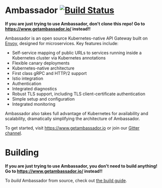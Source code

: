Ambassador [![Build Status](https://travis-ci.org/datawire/ambassador.png)](https://travis-ci.org/datawire/ambassador)
==========

**If you are just trying to use Ambassador, don't clone this repo! Go to https://www.getambassador.io/ instead!!**

Ambassador is an open source Kubernetes-native API Gateway built on [Envoy](https://www.envoyproxy.io), designed for microservices. Key features include:

* Self-service mapping of public URLs to services running inside a Kubernetes cluster via Kubernetes annotations
* Flexible canary deployments
* Kubernetes-native architecture
* First class gRPC and HTTP/2 support
* Istio integration
* Authentication
* Integrated diagnostics
* Robust TLS support, including TLS client-certificate authentication
* Simple setup and configuration
* Integrated monitoring

Ambassador also takes full advantage of Kubernetes for availability and scalability, dramatically simplifying the architecture of Ambassador.

To get started, visit https://www.getambassador.io or join our [Gitter channel](https://gitter.im/datawire/ambassador).

Building
========

**If you are just trying to use Ambassador, you don't need to build anything! Go to https://www.getambassador.io/ instead!!**

To _build_ Ambassador from source, check out [the build guide](BUILDING.md).

